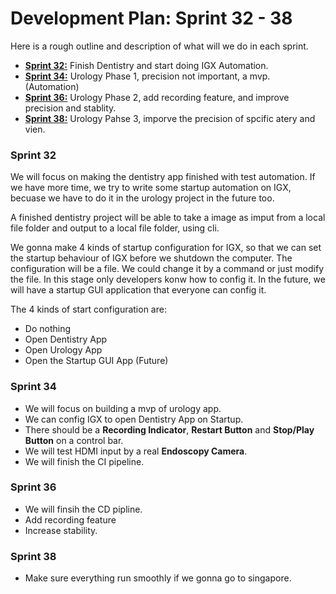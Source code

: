 # Development Plan: Sprint 32 - 38
Here is a rough outline and description of what will we do in each sprint.
- [**Sprint 32:**](#sprint-32) Finish Dentistry and start doing IGX Automation.
- [**Sprint 34:**](#sprint-34) Urology Phase 1, precision not important, a mvp. (Automation)
- [**Sprint 36:**](#sprint-36) Urology Phase 2, add recording feature, and improve precision and stablity.
- [**Sprint 38:**](#sprint-38) Urology Pahse 3, imporve the precision of spcific atery and vien.
### Sprint 32
We will focus on making the dentistry app finished with test automation. If we have more time, we try to write some startup automation on IGX, becuase we have to do it in the urology project in the future too.

A finished dentistry project will be able to take a image as imput from a local file folder and output to a local file folder, using cli.

We gonna make 4 kinds of startup configuration for IGX, so that we can set the startup behaviour of IGX before we shutdown the computer. The configuration will be a file. We could change it by a command or just modify the file. In this stage only developers konw how to config it. In the future, we will have a startup GUI application that everyone can config it.

The 4 kinds of start configuration are:
- Do nothing
- Open Dentistry App
- Open Urology App
- Open the Startup GUI App (Future)

### Sprint 34
- We will focus on building a mvp of urology app. 
- We can config IGX to open Dentistry App on Startup. 
- There should be a **Recording Indicator**, **Restart Button** and **Stop/Play Button** on a control bar.
- We will test HDMI input by a real **Endoscopy Camera**.
- We will finish the CI pipeline.
### Sprint 36
- We will finsih the CD pipline.
- Add recording feature
- Increase stability.
### Sprint 38
- Make sure everything run smoothly if we gonna go to singapore.